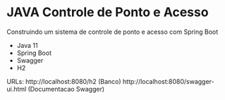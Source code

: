 # JAVA Controle de Ponto e Acesso
Construindo um sistema de controle de ponto e acesso com Spring Boot

- Java 11
- Spring Boot
- Swagger 
- H2

URLs:
http://localhost:8080/h2 (Banco)
http://localhost:8080/swagger-ui.html (Documentacao Swagger)
